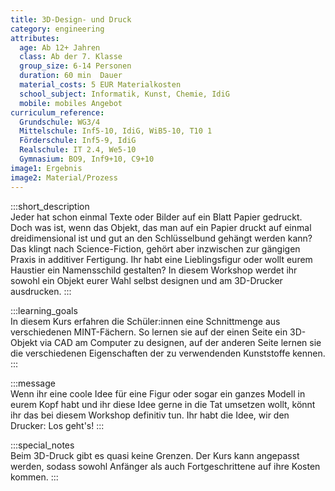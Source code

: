 ```yaml
---
title: 3D-Design- und Druck
category: engineering
attributes:
  age: Ab 12+ Jahren
  class: Ab der 7. Klasse
  group_size: 6-14 Personen
  duration: 60 min  Dauer
  material_costs: 5 EUR Materialkosten
  school_subject: Informatik, Kunst, Chemie, IdiG
  mobile: mobiles Angebot
curriculum_reference:
  Grundschule: WG3/4  
  Mittelschule: Inf5-10, IdiG, WiB5-10, T10 1  
  Förderschule: Inf5-9, IdiG   
  Realschule: IT 2.4, We5-10
  Gymnasium: BO9, Inf9+10, C9+10
image1: Ergebnis
image2: Material/Prozess
---
```

:::short_description  
Jeder hat schon einmal Texte oder Bilder auf ein Blatt Papier gedruckt. Doch was ist, wenn das Objekt, das man auf ein Papier druckt auf einmal dreidimensional ist und gut an den Schlüsselbund gehängt werden kann? Das klingt nach Science-Fiction, gehört aber inzwischen zur gängigen Praxis in additiver Fertigung. Ihr habt eine Lieblingsfigur oder wollt eurem Haustier ein Namensschild gestalten? In diesem Workshop werdet ihr sowohl ein Objekt eurer Wahl selbst designen und am 3D-Drucker ausdrucken.
:::

:::learning_goals  
In diesem Kurs erfahren die Schüler:innen eine Schnittmenge aus verschiedenen MINT-Fächern. So lernen sie auf der einen Seite ein 3D-Objekt via CAD am Computer zu designen, auf der anderen Seite lernen sie die verschiedenen Eigenschaften der zu verwendenden Kunststoffe kennen.        
:::

:::message  
Wenn ihr eine coole Idee für eine Figur oder sogar ein ganzes Modell in eurem Kopf habt und ihr diese Idee gerne in die Tat umsetzen wollt, könnt ihr das bei diesem Workshop definitiv tun. Ihr habt die Idee, wir den Drucker: Los geht's!
:::  

:::special_notes  
Beim 3D-Druck gibt es quasi keine Grenzen. Der Kurs kann angepasst werden, sodass sowohl Anfänger als auch Fortgeschrittene auf ihre Kosten kommen.
:::
